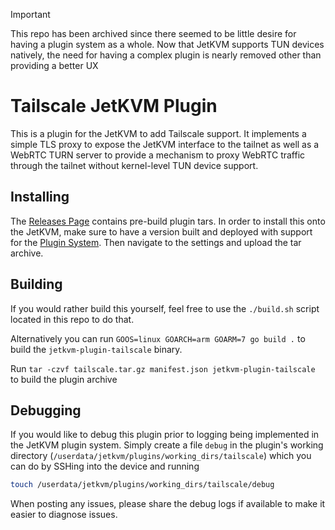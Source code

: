 > [!IMPORTANT]
> This repo has been archived since there seemed to be little desire for having a plugin system as a whole. Now that JetKVM supports TUN devices natively, the need for having a complex plugin is nearly removed other than providing a better UX

# Tailscale JetKVM Plugin
This is a plugin for the JetKVM to add Tailscale support. It implements a simple TLS proxy to expose the JetKVM interface to the tailnet as well as a WebRTC TURN server to provide a mechanism to proxy WebRTC traffic through the tailnet without kernel-level TUN device support.

## Installing
The [Releases Page](https://github.com/tutman96/jetkvm-plugin-tailscale/releases) contains pre-build plugin tars. In order to install this onto the JetKVM, make sure to have a version built and deployed with support for the [Plugin System](https://github.com/jetkvm/kvm/pull/10). Then navigate to the settings and upload the tar archive.

## Building
If you would rather build this yourself, feel free to use the `./build.sh` script located in this repo to do that.

Alternatively you can run `GOOS=linux GOARCH=arm GOARM=7 go build .` to build the `jetkvm-plugin-tailscale` binary.

Run `tar -czvf tailscale.tar.gz manifest.json jetkvm-plugin-tailscale` to build the plugin archive

## Debugging
If you would like to debug this plugin prior to logging being implemented in the JetKVM plugin system. Simply create a file `debug` in the plugin's working directory (`/userdata/jetkvm/plugins/working_dirs/tailscale`) which you can do by SSHing into the device and running

```sh
touch /userdata/jetkvm/plugins/working_dirs/tailscale/debug
```

When posting any issues, please share the debug logs if available to make it easier to diagnose issues.
